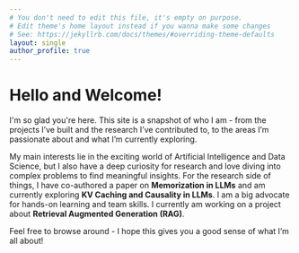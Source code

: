 ```yaml
---
# You don't need to edit this file, it's empty on purpose.
# Edit theme's home layout instead if you wanna make some changes
# See: https://jekyllrb.com/docs/themes/#overriding-theme-defaults
layout: single
author_profile: true
---
```

# Hello and Welcome!

I'm so glad you're here. This site is a snapshot of who I am - from the projects I’ve built and the research I’ve contributed to, to the areas I’m passionate about and what I’m currently exploring.

My main interests lie in the exciting world of Artificial Intelligence and Data Science, but I also have a deep curiosity for research and love diving into complex problems to find meaningful insights. For the research side of things, I have co-authored a paper on **Memorization in LLMs** and am currently exploring **KV Caching and Causality in LLMs**. I am a big advocate for hands-on learning and team skills. I currently am working on a project about **Retrieval Augmented Generation (RAG)**.

Feel free to browse around - I hope this gives you a good sense of what I’m all about!
